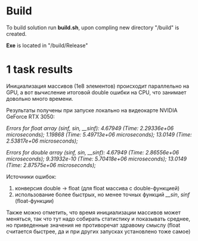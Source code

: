 # Build
To build solution run **build.sh**, upon compling new directory "/build" is created.

**Exe** is located in "/build/Release"

# 1 task results
Инициализация массивов (1е8 элементов) происходит параллельно на GPU, а вот вычисление итоговой double ошибки на CPU, что занимает довольно много времени.

Результаты получены при запуске локально на видеокарте NVIDIA GeForce RTX 3050:

*Errors for float array (sinf, sin, __sinf): 4.67949 (Time: 2.29336e+06 microseconds); 1.19868 (Time: 5.49713e+06 microseconds); 13.0149 (Time: 2.53817e+06 microseconds);*

*Errors for double array (sinf, sin, __sinf): 4.67949 (Time: 2.86556e+06 microseconds); 9.31932e-10 (Time: 5.70418e+06 microseconds); 13.0149 (Time: 2.87575e+06 microseconds);*

Источники ошибок: 
1) конверсия double -> float (для float массива с double-функцией)
2) использование более быстрых, но менее точных функций *__sin*, *sinf* (float-функции)

Также можно отметить, что время инициализации массивов может меняться, так что тут надо собирать статистику и показывать среднее, но приведенные значения не противоречат здравому смыслу (float считается быстрее, да и при других запусках установлено тоже самое)

